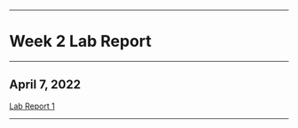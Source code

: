 ***
# Week 2 Lab Report
***
## April 7, 2022
[Lab Report 1][1]

[1]: https://jsn3.github.io/cse15l-lab-reports/lab-report-1-week-2.htm
***
